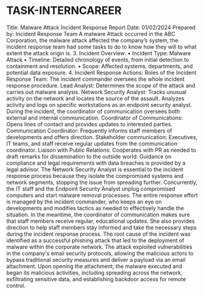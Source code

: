 # TASK-INTERNCAREER
Title: Malware Attack Incident Response Report
Date: 01/02/2024
Prepared by: Incident Response Team
A malware Attack occurred in the ABC Corporation, the malware attack affected the company’s system, the incident response team had some tasks to do to know how they will to what extent the attack origin is.
3. Incident Overview:
•	Incident Type: Malware Attack
•	Timeline: Detailed chronology of events, from initial detection to containment and resolution.
•	Scope: Affected systems, departments, and potential data exposure.
4. Incident Response Actions:
Roles of the Incident Response Team:
The incident commander oversees the whole incident response procedure.
Lead Analyst: Determines the scope of the attack and carries out malware analysis.
Network Security Analyst: Tracks unusual activity on the network and locates the source of the assault. Analyzes activity and logs on specific workstations as an endpoint security analyst. During the incident, the coordinator of communication oversees both external and internal communication.
Coordinator of Communications: Opens lines of contact and provides updates to interested parties. Communication Coordinator: Frequently informs staff members of developments and offers direction. Stakeholder communication: Executives, IT teams, and staff receive regular updates from the communication coordinator. Liaison with Public Relations: Cooperates with PR as needed to draft remarks for dissemination to the outside world. Guidance on compliance and legal requirements with data breaches is provided by a legal advisor. 
The Network Security Analyst is essential to the incident response process because they isolate the compromised systems and network segments, stopping the issue from spreading further. Concurrently, the IT staff and the Endpoint Security Analyst unplug compromised computers and start malware removal processes. The entire response effort is managed by the incident commander, who keeps an eye on developments and modifies tactics as needed to effectively handle the situation. In the meantime, the coordinator of communication makes sure that staff members receive regular, educational updates. She also provides direction to help staff members stay informed and take the necessary steps during the incident response process.
The root cause of the incident was identified as a successful phishing attack that led to the deployment of malware within the corporate network. The attack exploited vulnerabilities in the company's email security protocols, allowing the malicious actors to bypass traditional security measures and deliver a payload via an email attachment. Upon opening the attachment, the malware executed and began its malicious activities, including spreading across the network, exfiltrating sensitive data, and establishing backdoor access for remote control.


